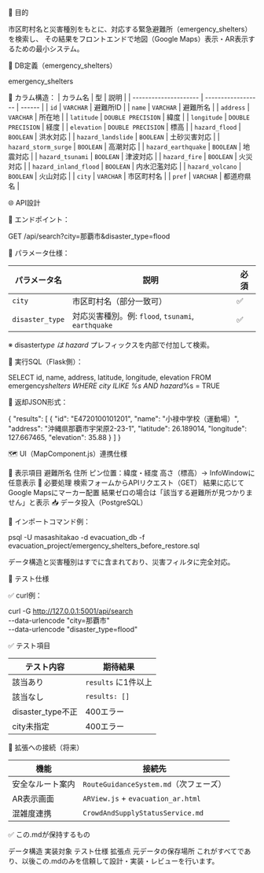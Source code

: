 🎯 目的

市区町村名と災害種別をもとに、対応する緊急避難所（emergency_shelters）を検索し、
その結果をフロントエンドで地図（Google Maps）表示・AR表示するための最小システム。

🧱 DB定義（emergency_shelters）

emergency_shelters

🔸 カラム構造：
| カラム名 | 型 | 説明 |
| --------------------- | ------------------ | ------ |
| `id` | `VARCHAR` | 避難所ID |
| `name` | `VARCHAR` | 避難所名 |
| `address` | `VARCHAR` | 所在地 |
| `latitude` | `DOUBLE PRECISION` | 緯度 |
| `longitude` | `DOUBLE PRECISION` | 経度 |
| `elevation` | `DOUBLE PRECISION` | 標高 |
| `hazard_flood` | `BOOLEAN` | 洪水対応 |
| `hazard_landslide` | `BOOLEAN` | 土砂災害対応 |
| `hazard_storm_surge` | `BOOLEAN` | 高潮対応 |
| `hazard_earthquake` | `BOOLEAN` | 地震対応 |
| `hazard_tsunami` | `BOOLEAN` | 津波対応 |
| `hazard_fire` | `BOOLEAN` | 火災対応 |
| `hazard_inland_flood` | `BOOLEAN` | 内水氾濫対応 |
| `hazard_volcano` | `BOOLEAN` | 火山対応 |
| `city` | `VARCHAR` | 市区町村名 |
| `pref` | `VARCHAR` | 都道府県名 |

🌐 API設計

🔸 エンドポイント：

GET /api/search?city=那覇市&disaster_type=flood

🔸 パラメータ仕様：

| パラメータ名    | 説明                                               | 必須 |
| --------------- | -------------------------------------------------- | ---- |
| `city`          | 市区町村名（部分一致可）                           | ✅   |
| `disaster_type` | 対応災害種別。例: `flood`, `tsunami`, `earthquake` | ✅   |

※ disaster*type は hazard* プレフィックスを内部で付加して検索。

🔸 実行SQL（Flask側）：

SELECT id, name, address, latitude, longitude, elevation
FROM emergency*shelters
WHERE city ILIKE %s
AND hazard*%s = TRUE

🔸 返却JSON形式：

{
"results": [
{
"id": "E4720100101201",
"name": "小禄中学校（運動場）",
"address": "沖縄県那覇市宇栄原2-23-1",
"latitude": 26.189014,
"longitude": 127.667465,
"elevation": 35.88
}
]
}

🗺 UI（MapComponent.js）連携仕様

🔸 表示項目
避難所名
住所
ピン位置：緯度・経度
高さ（標高）→ InfoWindowに任意表示
🔸 必要処理
検索フォームからAPIリクエスト（GET）
結果に応じてGoogle Mapsにマーカー配置
結果ゼロの場合は「該当する避難所が見つかりません」と表示
📥 データ投入（PostgreSQL）

🔸 インポートコマンド例：

psql -U masashitakao -d evacuation_db -f evacuation_project/emergency_shelters_before_restore.sql

データ構造と災害種別はすでに含まれており、災害フィルタに完全対応。

🧪 テスト仕様

✅ curl例：

curl -G http://127.0.0.1:5001/api/search \
 --data-urlencode "city=那覇市" \
 --data-urlencode "disaster_type=flood"

✅ テスト項目

| テスト内容        | 期待結果            |
| ----------------- | ------------------- |
| 該当あり          | `results` に1件以上 |
| 該当なし          | `results: []`       |
| disaster_type不正 | 400エラー           |
| city未指定        | 400エラー           |

🔄 拡張への接続（将来）

| 機能             | 接続先                                 |
| ---------------- | -------------------------------------- |
| 安全なルート案内 | `RouteGuidanceSystem.md`（次フェーズ） |
| AR表示画面       | `ARView.js` + `evacuation_ar.html`     |
| 混雑度連携       | `CrowdAndSupplyStatusService.md`       |

✅ この.mdが保持するもの

データ構造
実装対象
テスト仕様
拡張点
元データの保存場所
これがすべてであり、以後この.mdのみを信頼して設計・実装・レビューを行います。
